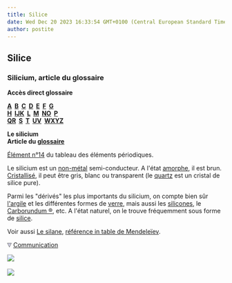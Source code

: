 ```yaml
---
title: Silice
date: Wed Dec 20 2023 16:33:54 GMT+0100 (Central European Standard Time)
author: postite
---
```


## Silice
### Silicium, article du glossaire
 **Accès direct glossaire**

**[A](a.html)  [B](b.html)  [C](c.html)  [D](d.html)  [E](e.html)  [F](f.html)  [G](g.html)  
[H](h.html)  [IJK](ijk.html)  [L](l.html)  [M](m.html)  [NO](no.html)  [P](p.html)  
[QR](qr.html)  [S](s.html)  [T](t.html)  [UV](uv.html)  [WXYZ](wxyz.html)**

**Le silicium  
Article du [glossaire](glossaire.html)**

[Élément n°14](annexe1.html#si) du tableau des éléments périodiques.

Le silicium est un [non-métal](nonmetaux.html) semi-conducteur. A l'état [amorphe](amorphe.html), il est brun. [Cristallisé](cristal.html), il peut être gris, blanc ou transparent (le [quartz](quartz.html) est un cristal de silice pure).

Parmi les "dérivés" les plus importants du silicium, on compte bien sûr [l'argile](terressupports.html) et les différentes formes de [verre](verre.html), mais aussi les [silicones](silicium.html#silicone), le [Carborundum ®](carborundum.html), etc. A l'état naturel, on le trouve fréquemment sous forme de [silice](silice.html).

Voir aussi [Le silane](silane.html), [référence in table de Mendeleïev](annexe1.html#si).



![](images/flechebas.gif) [Communication](http://www.artrealite.com/annonceurs.htm) 

[![](https://cbonvin.fr/sites/regie.artrealite.com/visuels/campagne1.png)](index-2.html#20131014)

![](https://cbonvin.fr/sites/regie.artrealite.com/visuels/campagne2.png)